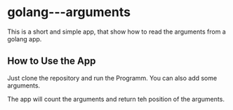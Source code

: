 # golang---arguments

This is a short and simple app, that show how to read the arguments from a golang app. 

## How to Use the App

Just clone the repository and run the Programm. 
You can also add some arguments. 

The app will count the arguments and return teh position of the arguments.